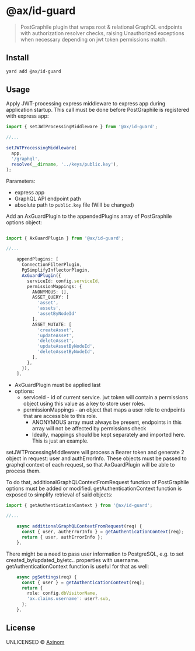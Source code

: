 # @ax/id-guard

> PostGraphile plugin that wraps root & relational GraphQL endpoints with
> authorization resolver checks, raising Unauthorized exceptions when necessary
> depending on jwt token permissions match.

## Install

```bash
yard add @ax/id-guard
```

## Usage

Apply JWT-processing express middleware to express app during application
startup. This call must be done before PostGraphile is registered with express
app:

```ts
import { setJWTProcessingMiddleware } from '@ax/id-guard';

//...

setJWTProcessingMiddleware(
  app,
  '/graphql',
  resolve(__dirname, '../keys/public.key'),
);
```

Parameters:

- express app
- GraphQL API endpoint path
- absolute path to `public.key` file (Will be changed)

Add an AxGuardPlugin to the appendedPlugins array of PostGraphile options
object:

```ts

import { AxGuardPlugin } from '@ax/id-guard';

//...

    appendPlugins: [
      ConnectionFilterPlugin,
      PgSimplifyInflectorPlugin,
      AxGuardPlugin({
        serviceId: config.serviceId,
        permissionMappings: {
          ANONYMOUS: [],
          ASSET_QUERY: [
            'asset',
            'assets',
            'assetByNodeId'
          ],
          ASSET_MUTATE: [
            'createAsset',
            'updateAsset',
            'deleteAsset',
            'updateAssetByNodeId',
            'deleteAssetByNodeId',
          ],
        },
      }),
    ],

```

- AxGuardPlugin must be applied last
- options:
  - serviceId - id of current service. jwt token will contain a permissions
    object using this value as a key to store user roles.
  - permissionMappings - an object that maps a user role to endpoints that are
    accessible to this role.
    - ANONYMOUS array must always be present, endpoints in this array will not
      be affected by permissions check
    - Ideally, mappings should be kept separately and imported here. This is
      just an example.

setJWTProcessingMiddleware will process a Bearer token and generate 2 object in
request: user and authErrorInfo. These objects must be passed to graphql context
of each request, so that AxGuardPlugin will be able to process them.

To do that, additionalGraphQLContextFromRequest function of PostGraphile options
must be added or modified. getAuthenticationContext function is exposed to
simplify retrieval of said objects:

```ts
import { getAuthenticationContext } from '@ax/id-guard';

//...

    async additionalGraphQLContextFromRequest(req) {
      const { user, authErrorInfo } = getAuthenticationContext(req);
      return { user, authErrorInfo };
    },
```

There might be a need to pass user information to PostgreSQL, e.g. to set
created_by/updated_by/etc.. properties with username. getAuthenticationContext
function is useful for that as well:

```ts
    async pgSettings(req) {
      const { user } = getAuthenticationContext(req);
      return {
        role: config.dbVisitorName,
        'ax.claims.username': user?.sub,
      };
    },
```

## License

UNLICENSED © [Axinom](https://github.com/Axinom)
